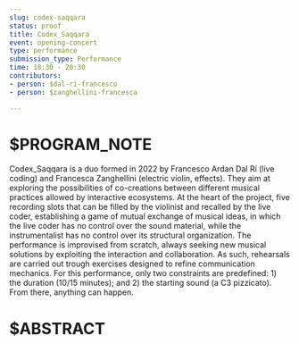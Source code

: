```yaml
---
slug: codex-saqqara
status: proof
title: Codex_Saqqara
event: opening-concert
type: performance
submission_type: Performance
time: 18:30 - 20:30
contributors:
- person: $dal-ri-francesco
- person: $zanghellini-francesca

---
```


# $PROGRAM_NOTE

Codex_Saqqara is a duo formed in 2022 by Francesco Ardan Dal Rí (live coding)
and Francesca Zanghellini (electric violin, effects). They aim at exploring
the possibilities of co-creations between different musical practices allowed by
interactive ecosystems. At the heart of the project, five recording slots that can
be filled by the violinist and recalled by the live coder, establishing a game of
mutual exchange of musical ideas, in which the live coder has no control over
the sound material, while the instrumentalist has no control over its structural
organization. The performance is improvised from scratch, always seeking new
musical solutions by exploiting the interaction and collaboration. As such,
rehearsals are carried out trough exercises designed to refine communication
mechanics. For this performance, only two constraints are predefined: 1) the
duration (10/15 minutes); and 2) the starting sound (a C3 pizzicato). From
there, anything can happen.

# $ABSTRACT



